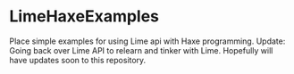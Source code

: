 # LimeHaxeExamples
Place simple examples for using Lime api with Haxe programming.
Update: Going back over Lime API to relearn and tinker with Lime. Hopefully will have updates soon to this repository.
